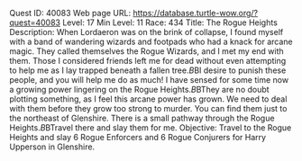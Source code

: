 Quest ID: 40083
Web page URL: https://database.turtle-wow.org/?quest=40083
Level: 17
Min Level: 11
Race: 434
Title: The Rogue Heights
Description: When Lordaeron was on the brink of collapse, I found myself with a band of wandering wizards and footpads who had a knack for arcane magic. They called themselves the Rogue Wizards, and I met my end with them. Those I considered friends left me for dead without even attempting to help me as I lay trapped beneath a fallen tree.$B$BI desire to punish these people, and you will help me do as much! I have sensed for some time now a growing power lingering on the Rogue Heights.$B$BThey are no doubt plotting something, as I feel this arcane power has grown. We need to deal with them before they grow too strong to murder. You can find them just to the northeast of Glenshire. There is a small pathway through the Rogue Heights.$B$BTravel there and slay them for me.
Objective: Travel to the Rogue Heights and slay 6 Rogue Enforcers and 6 Rogue Conjurers for Harry Upperson in Glenshire.
